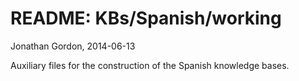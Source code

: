 # README: KBs/Spanish/working
Jonathan Gordon, 2014-06-13

Auxiliary files for the construction of the Spanish knowledge bases.
